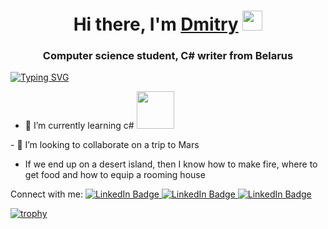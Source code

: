 <h1 align="center">Hi there, I'm <a href="https://github.com/DimaBallanar/" target="_blank">Dmitry</a> 
<img src="https://github.com/blackcater/blackcater/raw/main/images/Hi.gif" height="32"/></h1>
<h3 align="center">Computer science student, C# writer from Belarus</h3>

[![Typing SVG](https://readme-typing-svg.herokuapp.com?color=%2336BCF7&lines=I’m+interested+in+Coding+and+sport)](https://git.io/typing-svg)
- 🌱 I’m currently learning с#  <img src="https://media.giphy.com/media/bGgsc5mWoryfgKBx1u/giphy.gif" width="60"/>
</div>
- 💞️ I’m looking to collaborate on a trip to Mars

- If we end up on a desert island, then I know how to make fire, where to get food and how to equip a rooming house
 
 <div id="badges"> Connect with me: 
  <a href="https://t.me/paparazb" target="_blank">
    <img src="https://img.shields.io/badge/Telegram-blue?logo=Telegram&logoColor=white" alt="LinkedIn Badge"/> </a>
<a href="https://instagram.com/ballanar1" target="_blank">
    <img src="https://img.shields.io/badge/instagram-red?logo=instagram&logoColor=white" alt="LinkedIn Badge"/> </a>
  <a href="mailto:D.Ballanar@gmail.com" target="_blank">
    <img src="https://img.shields.io/badge/Gmail-silver?logo=Google&logoColor=black" alt="LinkedIn Badge"/> </a>
</div>
   

[![trophy](https://github-profile-trophy.vercel.app/?username=DimaBallanar)](https://github.com/DimaBallanar/github-profile-trophy)
<!---
DimaBallanar/DimaBallanar is a ✨ special ✨ repository because its `README.md` (this file) appears on your GitHub profile.
You can click the Preview link to take a look at your changes.
---> 
